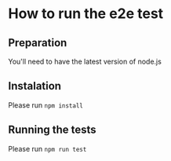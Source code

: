 # How to run the e2e test

## Preparation
You'll need to have the latest version of node.js

## Instalation
Please run `npm install`

## Running the tests
Please run `npm run test`